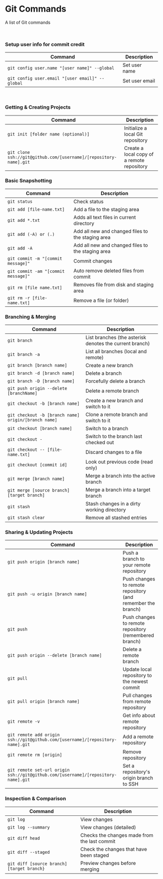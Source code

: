 Git Commands
============
A list of Git commands


&nbsp;

### Setup user info for commit credit
| Command | Description |
| ------- | ----------- |
| `git config user.name "[user name]" --global`| Set user name|
| `git config user.email "[user email]" --global`| Set user email|


&nbsp;


### Getting & Creating Projects

| Command | Description |
| ------- | ----------- |
| `git init [folder name (optional)]` | Initialize a local Git repository |
| `git clone ssh://git@github.com/[username]/[repository-name].git` | Create a local copy of a remote repository |



### Basic Snapshotting

| Command | Description |
| ------- | ----------- |
| `git status` | Check status |
| `git add [file-name.txt]` | Add a file to the staging area |
| `git add *.txt` | Adds all text files in current directory |
| `git add (-A) or (.)` | Add all new and changed files to the staging area |
| `git add -A` | Add all new and changed files to the staging area |
| `git commit -m "[commit message]"` | Commit changes |
| `git commit -am "[commit message]"` | Auto remove deleted files from commit |
| `git rm [file name.txt]` | Removes file from disk and staging area
| `git rm -r [file-name.txt]` | Remove a file (or folder) |



### Branching & Merging

| Command | Description |
| ------- | ----------- |
| `git branch` | List branches (the asterisk denotes the current branch) |
| `git branch -a` | List all branches (local and remote) |
| `git branch [branch name]` | Create a new branch |
| `git branch -d [branch name]` | Delete a branch |
| `git branch -D [branch name]` | Forcefully delete a branch |
| `git push origin --delete [branchName]` | Delete a remote branch |
| `git checkout -b [branch name]` | Create a new branch and switch to it |
| `git checkout -b [branch name] origin/[branch name]` | Clone a remote branch and switch to it |
| `git checkout [branch name]` | Switch to a branch |
| `git checkout -` | Switch to the branch last checked out |
| `git checkout -- [file-name.txt]` | Discard changes to a file |
| `git checkout [commit id]` | Look out previous code (read only) |
| `git merge [branch name]` | Merge a branch into the active branch |
| `git merge [source branch] [target branch]` | Merge a branch into a target branch |
| `git stash` | Stash changes in a dirty working directory |
| `git stash clear` | Remove all stashed entries |



### Sharing & Updating Projects

| Command | Description |
| ------- | ----------- |
| `git push origin [branch name]` | Push a branch to your remote repository |
| `git push -u origin [branch name]` | Push changes to remote repository (and remember the branch) |
| `git push` | Push changes to remote repository (remembered branch) |
| `git push origin --delete [branch name]` | Delete a remote branch |
| `git pull` | Update local repository to the newest commit |
| `git pull origin [branch name]` | Pull changes from remote repository |
| `git remote -v` | Get info about remote repository |
| `git remote add origin ssh://git@github.com/[username]/[repository-name].git` | Add a remote repository |
| `git remote rm [origin]` | Remove repository
| `git remote set-url origin ssh://git@github.com/[username]/[repository-name].git` | Set a repository's origin branch to SSH |



### Inspection & Comparison

| Command | Description |
| ------- | ----------- |
| `git log` | View changes |
| `git log --summary` | View changes (detailed) |
| `git diff head` | Checks the changes made from the last commit |
| `git diff --staged` | Check the changes that have been staged |
| `git diff [source branch] [target branch}` | Preview changes before merging |


